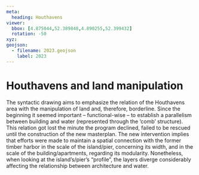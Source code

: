 ```yaml
---
meta:
  heading: Houthavens 
viewer:
  bbox: [4.875044,52.389848,4.890255,52.399432]
  rotation: -50
xyz:
geojson:
  - filename: 2023.geojson
    label: 2023
---
```

# Houthavens and land manipulation
The syntactic drawing aims to emphasize the relation of the Houthavens area with the manipulation of land and, therefore, borderline. Since the beginning it seemed important – functional-wise – to establish a parallelism between building and water (represented through the ‘comb’ structure). This relation got lost the minute the program declined, failed to be rescued until the construction of the new masterplan. The new intervention implies that efforts were made to maintain a spatial connection with the former timber harbor in the scale of the island/pier, concerning its width, and in the scale of the building/apartments, regarding its modularity. Nonetheless, when looking at the island’s/pier’s “profile”, the layers diverge considerably affecting the relationship between architecture and water.
